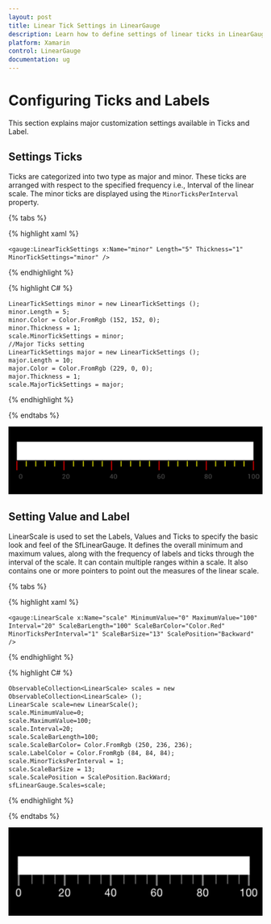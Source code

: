 ```yaml
---
layout: post
title: Linear Tick Settings in LinearGauge
description: Learn how to define settings of linear ticks in LinearGauge
platform: Xamarin
control: LinearGauge
documentation: ug
---
```

# Configuring Ticks and Labels

This section explains major customization settings available in Ticks and Label.

## Settings Ticks 

Ticks are categorized into two type as major and minor. These ticks are arranged with respect to the specified frequency i.e., Interval of the linear scale. The minor ticks are displayed using the 
`MinorTicksPerInterval` property.

{% tabs %}

{% highlight xaml %}

	<gauge:LinearTickSettings x:Name="minor" Length="5" Thickness="1" MinorTickSettings="minor" />
	
{% endhighlight %}

{% highlight C# %}

	LinearTickSettings minor = new LinearTickSettings ();
	minor.Length = 5;
	minor.Color = Color.FromRgb (152, 152, 0);
	minor.Thickness = 1;
	scale.MinorTickSettings = minor;
	//Major Ticks setting
	LinearTickSettings major = new LinearTickSettings ();
	major.Length = 10;
	major.Color = Color.FromRgb (229, 0, 0);
    major.Thickness = 1;
    scale.MajorTickSettings = major; 
	
{% endhighlight %}

{% endtabs %}


![](images/LinearTickSettings.png)

## Setting Value and Label

LinearScale is used to set the Labels, Values and Ticks to specify the basic look and feel of the SfLinearGauge. It defines the overall minimum and maximum values, along with the frequency of labels and ticks through the interval of the scale. It can contain multiple ranges within a scale. It also contains one or more pointers to point out the measures of the linear scale.

{% tabs %}

{% highlight xaml %}

	<gauge:LinearScale x:Name="scale" MinimumValue="0" MaximumValue="100" Interval="20" ScaleBarLength="100" ScaleBarColor="Color.Red" MinorTicksPerInterval="1" ScaleBarSize="13" ScalePosition="Backward" />
	
{% endhighlight %}


{% highlight C# %}

	ObservableCollection<LinearScale> scales = new ObservableCollection<LinearScale> ();
	LinearScale scale=new LinearScale();
	scale.MinimumValue=0;
	scale.MaximumValue=100;
	scale.Interval=20;
	scale.ScaleBarLength=100;
	scale.ScaleBarColor= Color.FromRgb (250, 236, 236);
	scale.LabelColor = Color.FromRgb (84, 84, 84); 
	scale.MinorTicksPerInterval = 1;
	scale.ScaleBarSize = 13;
	scale.ScalePosition = ScalePosition.BackWard;	
	sfLinearGauge.Scales=scale;
	
{% endhighlight %}

{% endtabs %}

![](images/Scale.png)
